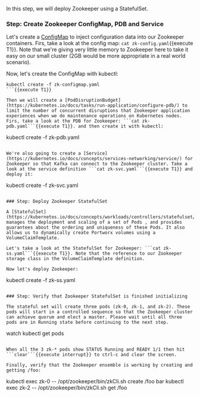 In this step, we will deploy Zookeeper using a StatefulSet.

### Step: Create Zookeeper ConfigMap, PDB and Service

Let's create a [ConfigMap](https://kubernetes.io/docs/tasks/configure-pod-container/configure-pod-configmap/) to inject configuration data into our Zookeeper containers. Firs, take a look at the config map: ```cat zk-config.yaml```{{execute T1}}. Note that we're giving very little memory to Zookeeper here to take it easy on our small cluster (2GB would be more appropriate in a real world scenario).

Now, let's create the ConfigMap with kubectl:
```
kubectl create -f zk-configmap.yaml
```{{execute T1}}

Then we will create a [PodDisruptionBudget](https://kubernetes.io/docs/tasks/run-application/configure-pdb/) to limit the number of concurrent disruptions that Zookeeper application experiences when we do maintenance operations on Kubernetes nodes. Firs, take a look at the PDB for Zookeeper: ```cat zk-pdb.yaml```{{execute T1}}. and then create it with kubectl:
```
kubectl create -f zk-pdb.yaml
```{{execute T1}}

We're also going to create a [Service](https://kubernetes.io/docs/concepts/services-networking/service/) for Zookeeper so that Kafka can connect to the Zookeeper cluster. Take a look at the service definition ```cat zk-svc.yaml```{{execute T1}} and deploy it:
```
kubectl create -f zk-svc.yaml
```{{execute T1}}

### Step: Deploy Zookeeper StatefulSet

A [StatefulSet](https://kubernetes.io/docs/concepts/workloads/controllers/statefulset/) manages the deployment and scaling of a set of Pods , and provides guarantees about the ordering and uniqueness of these Pods. It also allows us to dynamically create Portworx volumes using a VolumeClaimTemplate.

Let's take a look at the StatefulSet for Zookeeper: ```cat zk-ss.yaml```{{execute T1}}. Note that the reference to our Zookeeper storage class in the VolumeClaimTemplate definition.

Now let's deploy Zookeeper:

```
kubectl create -f zk-ss.yaml
```{{execute T1}}

### Step: Verify that Zookeeper StatefulSet is finished initializing

The stateful set will create three pods (zk-0, zk-1, and zk-2). These pods will start in a controlled sequence so that the Zookeeper cluster can achieve quorum and elect a master. Please wait until all three pods are in Running state before continuing to the next step.

```
watch kubectl get pods
```{{execute T1}}

When all the 3 zk-* pods show STATUS Running and READY 1/1 then hit ```clear```{{execute interrupt}} to ctrl-c and clear the screen.

Finally, verify that the Zookeeper ensemble is working by creating and getting /foo:
```
kubectl exec zk-0 -- /opt/zookeeper/bin/zkCli.sh create /foo bar
kubectl exec zk-2 -- /opt/zookeeper/bin/zkCli.sh get /foo
```{{execute T1}}
